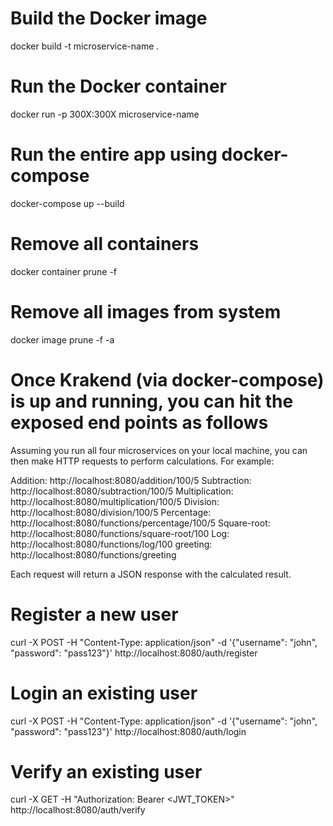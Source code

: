 # Build the Docker image
docker build -t microservice-name .

# Run the Docker container
docker run -p 300X:300X microservice-name

# Run the entire app using docker-compose
docker-compose up --build

# Remove all containers
docker container prune -f

# Remove all images from system
docker image prune -f -a

# Once Krakend (via docker-compose) is up and running, you can hit the exposed end points as follows
Assuming you run all four microservices on your local machine, you can then make HTTP requests to perform calculations. For example:

Addition:       http://localhost:8080/addition/100/5
Subtraction:    http://localhost:8080/subtraction/100/5
Multiplication: http://localhost:8080/multiplication/100/5
Division:       http://localhost:8080/division/100/5
Percentage:     http://localhost:8080/functions/percentage/100/5
Square-root:    http://localhost:8080/functions/square-root/100
Log:            http://localhost:8080/functions/log/100
greeting:       http://localhost:8080/functions/greeting

Each request will return a JSON response with the calculated result.

# Register a new user
curl -X POST -H "Content-Type: application/json" -d '{"username": "john", "password": "pass123"}' http://localhost:8080/auth/register

# Login an existing user
curl -X POST -H "Content-Type: application/json" -d '{"username": "john", "password": "pass123"}' http://localhost:8080/auth/login

# Verify an existing user
curl -X GET -H "Authorization: Bearer <JWT_TOKEN>" http://localhost:8080/auth/verify
